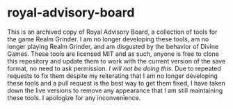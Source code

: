# royal-advisory-board

This is an archived copy of Royal Advisory Board, a collection of tools for the game Realm Grinder. I am no longer developing these tools, am no longer playing Realm Grinder, and am disgusted by the behavior of Divine Games. These tools are licensed MIT and as such, anyone is free to clone this repository and update them to work with the current version of the save format, no need to ask permission. *I will not be doing this.* Due to repeated requests to fix them despite my reiterating that I am no longer developing these tools and a pull request is the best way to get them fixed, I have taken down the live versions to remove any appearance that I am still maintaining these tools. I apologize for any inconvenience.